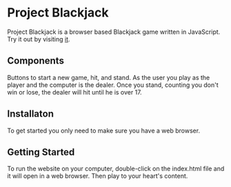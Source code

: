 Project Blackjack
========

Project Blackjack is a browser based Blackjack game written in JavaScript. Try it out by visiting [it](https://jessicakarpovich.github.io/Blackjack/Blackjack/).

Components
----------
Buttons to start a new game, hit, and stand. As the user you play as the player and the computer is the dealer. Once you stand, counting you don't win or lose, the dealer will hit until he is over 17.
    
Installaton
-----------
To get started you only need to make sure you have a web browser.

Getting Started
-----------------
To run the website on your computer, double-click on the index.html file and it will open in a web browser. Then play to your heart's content.

